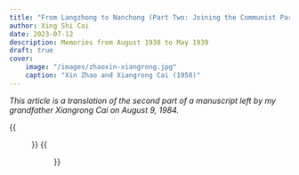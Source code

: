 ```yaml
---
title: "From Langzhong to Nanchong (Part Two: Joining the Communist Party)"
author: Xing Shi Cai
date: 2023-07-12
description: Memories from August 1938 to May 1939
draft: true
cover:
    image: "/images/zhaoxin-xiangrong.jpg"
    caption: "Xin Zhao and Xiangrong Cai (1958)"
---
```


*This article is a translation of the second part of a manuscript left by my grandfather Xiangrong Cai on August 9, 1984.*

{{<figure src="03.jpg" title="爷爷的手稿第3页" >}}
{{<figure src="04.jpg" title="爷爷的手稿第4页" >}}
